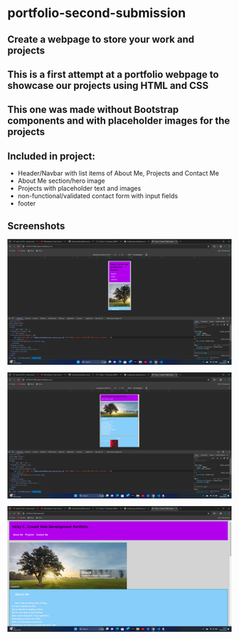 # portfolio-second-submission

## Create a webpage to store your work and projects 

## This is a first attempt at a portfolio webpage to showcase our projects using HTML and CSS

## This one was made without Bootstrap components and with placeholder images for the projects

## Included in project:

* Header/Navbar with list items of About Me, Projects and Contact Me
* About Me section/hero image
* Projects with placeholder text and images
* non-functional/validated contact form with input fields
* footer

## Screenshots

![Alt text](image-1.png)

![Alt text](image.png)

![Alt text](image-3.png)